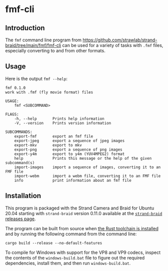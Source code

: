 # fmf-cli

## Introduction

The `fmf` command line program from
https://github.com/strawlab/strand-braid/tree/main/fmf/fmf-cli can be used for a
variety of tasks with `.fmf` files, especially converting to and from other
formats.

## Usage

Here is the output `fmf --help`:

```
fmf 0.1.0
work with .fmf (fly movie format) files

USAGE:
    fmf <SUBCOMMAND>

FLAGS:
    -h, --help       Prints help information
    -V, --version    Prints version information

SUBCOMMANDS:
    export-fmf       export an fmf file
    export-jpeg      export a sequence of jpeg images
    export-mkv       export to mkv
    export-png       export a sequence of png images
    export-y4m       export to y4m (YUV4MPEG2) format
    help             Prints this message or the help of the given subcommand(s)
    import-images    import a sequence of images, converting it to an FMF file
    import-webm      import a webm file, converting it to an FMF file
    info             print information about an fmf file
```

## Installation

This program is packaged with the Strand Camera and Braid for Ubuntu 20.04
starting with `strand-braid` version 0.11.0 available at the [`strand-braid`
releases page](https://github.com/strawlab/strand-braid/releases).

The program can be built from source when [the Rust toolchain is
installed](https://rustup.rs/) and by running the following command from the
command line:

    cargo build --release --no-default-features

To compile for Windows with support for the VP8 and VP9 codecs, inspect the
contents of the `windows-build.bat` file to figure out the required
dependencies, install them, and then run `windows-build.bat`.
